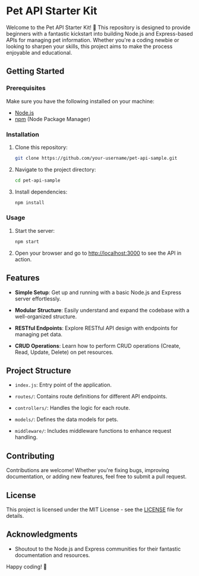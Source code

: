 # Pet API Starter Kit

Welcome to the Pet API Starter Kit! 🐾 This repository is designed to provide beginners with a fantastic kickstart into building Node.js and Express-based APIs for managing pet information. Whether you're a coding newbie or looking to sharpen your skills, this project aims to make the process enjoyable and educational.

## Getting Started

### Prerequisites

Make sure you have the following installed on your machine:

- [Node.js](https://nodejs.org/)
- [npm](https://www.npmjs.com/) (Node Package Manager)

### Installation

1. Clone this repository:

    ```bash
    git clone https://github.com/your-username/pet-api-sample.git
    ```

2. Navigate to the project directory:

    ```bash
    cd pet-api-sample
    ```

3. Install dependencies:

    ```bash
    npm install
    ```

### Usage

1. Start the server:

    ```bash
    npm start
    ```

2. Open your browser and go to [http://localhost:3000](http://localhost:3000) to see the API in action.

## Features

- **Simple Setup**: Get up and running with a basic Node.js and Express server effortlessly.
  
- **Modular Structure**: Easily understand and expand the codebase with a well-organized structure.

- **RESTful Endpoints**: Explore RESTful API design with endpoints for managing pet data.

- **CRUD Operations**: Learn how to perform CRUD operations (Create, Read, Update, Delete) on pet resources.

## Project Structure

- `index.js`: Entry point of the application.
  
- `routes/`: Contains route definitions for different API endpoints.
  
- `controllers/`: Handles the logic for each route.
  
- `models/`: Defines the data models for pets.

- `middleware/`: Includes middleware functions to enhance request handling.

## Contributing

Contributions are welcome! Whether you're fixing bugs, improving documentation, or adding new features, feel free to submit a pull request.

## License

This project is licensed under the MIT License - see the [LICENSE](LICENSE) file for details.

## Acknowledgments

- Shoutout to the Node.js and Express communities for their fantastic documentation and resources.

Happy coding! 🚀
